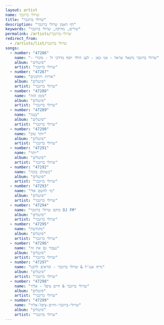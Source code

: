 ```yaml
---
layout: artist
name: שרולי ברונכר
title: "שרולי ברונכר"
description: "דף האמן שרולי ברונכר"
keywords: "שירים, מוזיקה, שרולי ברונכר"
permalink: /artists/שרולי-ברונכר
redirect_from:
  - /artists/list/שרולי ברונכר
songs:
  - number: "47286"
    name: "- שרולי ברונכר נתנאל שראל - אני כאן - לענ הילד יוסף מרדכי זל - מקורי"
    album: "סינגלים"
    artist: "שרולי ברונכר"
  - number: "47287"
    name: "אורות ותיקונים"
    album: "סינגלים"
    artist: "שרולי ברונכר"
  - number: "47288"
    name: "בזמן הזה"
    album: "סינגלים"
    artist: "שרולי ברונכר"
  - number: "47289"
    name: "בננה"
    album: "סינגלים"
    artist: "שרולי ברונכר"
  - number: "47290"
    name: "יותר טוב"
    album: "סינגלים"
    artist: "שרולי ברונכר"
  - number: "47291"
    name: "יותר"
    album: "סינגלים"
    artist: "שרולי ברונכר"
  - number: "47292"
    name: "כשהלב בוכה"
    album: "סינגלים"
    artist: "שרולי ברונכר"
  - number: "47293"
    name: "מי להשם אלי"
    album: "סינגלים"
    artist: "שרולי ברונכר"
  - number: "47294"
    name: "מיקס שרולי ברונכר DJ FM"
    album: "סינגלים"
    artist: "שרולי ברונכר"
  - number: "47295"
    name: "מקודשת"
    album: "סינגלים"
    artist: "שרולי ברונכר"
  - number: "47296"
    name: "נעבור גם את זה"
    album: "סינגלים"
    artist: "שרולי ברונכר"
  - number: "47297"
    name: "נריה אנג'ל & שרולי ברונכר - קוראים לרבנו"
    album: "סינגלים"
    artist: "שרולי ברונכר"
  - number: "47298"
    name: "שרולי ברונכר & חיים ציפל - אליך"
    album: "סינגלים"
    artist: "שרולי ברונכר"
  - number: "47299"
    name: "שרולי-ברונכר-וחיים-ציפל-אליך"
    album: "סינגלים"
    artist: "שרולי ברונכר"
---
```

